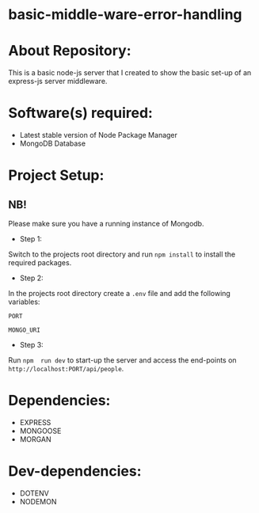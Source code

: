 # basic-middle-ware-error-handling

# About Repository:
This is a basic node-js server that I created to show the basic set-up of an express-js server middleware.

# Software(s) required:
* Latest stable version of Node Package Manager
* MongoDB Database

# Project Setup:
## NB!
Please make sure you have a running instance of Mongodb.

* Step 1:

Switch to the projects root directory and run `npm install` to install the required packages.

* Step 2:

In the projects root directory create a `.env` file and add the following variables:

`PORT`

`MONGO_URI`

* Step 3:

Run `npm  run dev` to start-up the server and access the end-points on `http://localhost:PORT/api/people`.

# Dependencies:
* EXPRESS
* MONGOOSE
* MORGAN

# Dev-dependencies:
* DOTENV
* NODEMON
